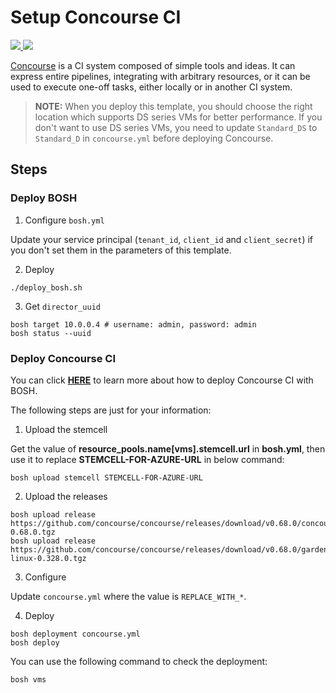 # Setup Concourse CI

<a href="https://portal.azure.com/#create/Microsoft.Template/uri/https%3A%2F%2Fraw.githubusercontent.com%2FAzure%2Fazure-quickstart-templates%2Fmaster%2Fconcourse-ci%2Fazuredeploy.json" target="_blank">
    <img src="http://azuredeploy.net/deploybutton.png"/>
</a>
<a href="http://armviz.io/#/?load=https%3A%2F%2Fraw.githubusercontent.com%2FAzure%2Fazure-quickstart-templates%2Fmaster%2Fconcourse-ci%2Fazuredeploy.json" target="_blank">
    <img src="http://armviz.io/visualizebutton.png"/>
</a>

[Concourse](http://concourse.ci/) is a CI system composed of simple tools and ideas. It can express entire pipelines, integrating with arbitrary resources, or it can be used to execute one-off tasks, either locally or in another CI system.

>**NOTE:** When you deploy this template, you should choose the right location which supports DS series VMs for better performance. If you don't want to use DS series VMs, you need to update `Standard_DS` to `Standard_D` in `concourse.yml` before deploying Concourse.

## Steps

### Deploy BOSH

1. Configure `bosh.yml`

  Update your service principal (`tenant_id`, `client_id` and `client_secret`) if you don't set them in the parameters of this template.

2. Deploy

  ```
  ./deploy_bosh.sh
  ```

3. Get `director_uuid`

  ```
  bosh target 10.0.0.4 # username: admin, password: admin
  bosh status --uuid
  ```

### Deploy Concourse CI

You can click [**HERE**](http://concourse.ci/deploying-with-bosh.html) to learn more about how to deploy Concourse CI with BOSH.

The following steps are just for your information:

1. Upload the stemcell

  Get the value of **resource_pools.name[vms].stemcell.url** in **bosh.yml**, then use it to replace **STEMCELL-FOR-AZURE-URL** in below command:

  ```
  bosh upload stemcell STEMCELL-FOR-AZURE-URL
  ```

2. Upload the releases

  ```
  bosh upload release https://github.com/concourse/concourse/releases/download/v0.68.0/concourse-0.68.0.tgz
  bosh upload release https://github.com/concourse/concourse/releases/download/v0.68.0/garden-linux-0.328.0.tgz
  ```
 
3. Configure

  Update `concourse.yml` where the value is `REPLACE_WITH_*`.

4. Deploy

  ```
  bosh deployment concourse.yml
  bosh deploy
  ```

  You can use the following command to check the deployment:

  ```
  bosh vms
  ```
